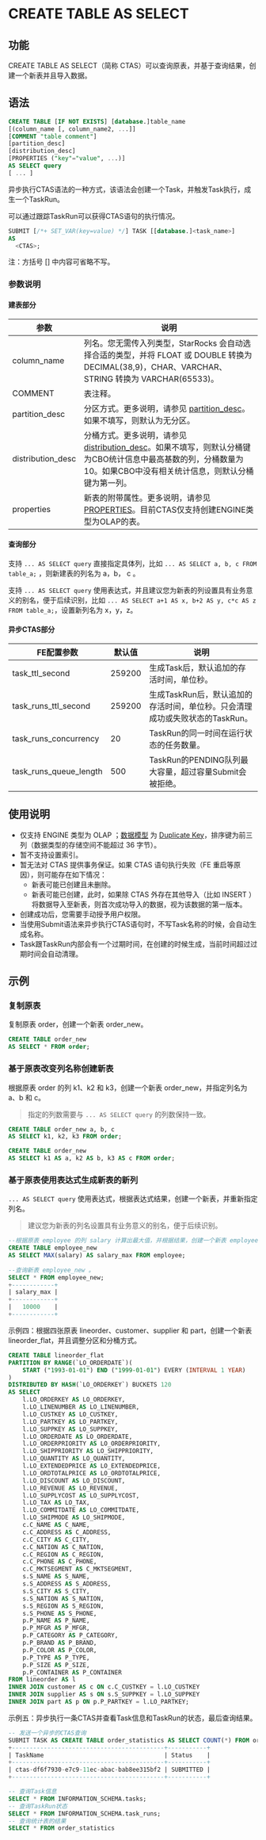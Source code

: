 # CREATE TABLE AS SELECT

## 功能  

CREATE TABLE AS SELECT（简称 CTAS）可以查询原表，并基于查询结果，创建一个新表并且导入数据。

## 语法

```SQL
CREATE TABLE [IF NOT EXISTS] [database.]table_name
[(column_name [, column_name2, ...]]
[COMMENT "table comment"]
[partition_desc]
[distribution_desc]
[PROPERTIES ("key"="value", ...)]
AS SELECT query
[ ... ]
```

异步执行CTAS语法的一种方式，该语法会创建一个Task，并触发Task执行，成生一个TaskRun。

可以通过跟踪TaskRun可以获得CTAS语句的执行情况。

```SQL
SUBMIT [/*+ SET_VAR(key=value) */] TASK [[database.]<task_name>]
AS
  <CTAS>;
```

注：方括号 [] 中内容可省略不写。

### 参数说明

#### 建表部分

| 参数             | 说明                                                         |
| ---------------- | ------------------------------------------------------------ |
| column_name      | 列名。您无需传入列类型，StarRocks 会自动选择合适的类型，并将 FLOAT 或 DOUBLE 转换为 DECIMAL(38,9)，CHAR、VARCHAR、STRING 转换为 VARCHAR(65533)。 |
| COMMENT          | 表注释。                                                     |
| partition_desc   | 分区方式。更多说明，请参见 [partition_desc](CREATE%20TABLE.md/#syntax)。如果不填写，则默认为无分区。 |
| distribution_desc | 分桶方式。更多说明，请参见 [distribution_desc](CREATE%20TABLE.md/#syntax)。如果不填写，则默认分桶键为CBO统计信息中最高基数的列，分桶数量为10。如果CBO中没有相关统计信息，则默认分桶键为第一列。 |
| properties       | 新表的附带属性。更多说明，请参见 [PROPERTIES](CREATE%20TABLE.md/#syntax)。目前CTAS仅支持创建ENGINE类型为OLAP的表。 |

#### 查询部分

支持 `... AS SELECT query` 直接指定具体列，比如 `... AS SELECT a, b, c FROM table_a;` ，则新建表的列名为 a，b， c 。

支持 `... AS SELECT query` 使用表达式，并且建议您为新表的列设置具有业务意义的别名，便于后续识别，比如 `... AS SELECT a+1 AS x, b+2 AS y, c*c AS z FROM table_a;`，设置新列名为 x，y，z。

#### 异步CTAS部分

| FE配置参数              |  默认值       |说明                                                   |
| --------------------- | ------------ |------------------------------------------------------ |
| task_ttl_second       |259200        |生成Task后，默认追加的存活时间，单位秒。 |
| task_runs_ttl_second  |259200        |生成TaskRun后，默认追加的存活时间，单位秒。只会清理成功或失败状态的TaskRun。|
| task_runs_concurrency |20            |TaskRun的同一时间在运行状态的任务数量。 |
| task_runs_queue_length|500           |TaskRun的PENDING队列最大容量，超过容量Submit会被拒绝。 |

## 使用说明

- 仅支持 ENGINE 类型为 OLAP ；[数据模型](/table_design/Data_model.md) 为 [Duplicate Key](/table_design/Data_model.md#明细模型)，排序键为前三列（数据类型的存储空间不能超过 36 字节）。
- 暂不支持设置索引。
- 暂无法对 CTAS 提供事务保证。如果 CTAS 语句执行失败（FE 重启等原因），则可能存在如下情况：
  - 新表可能已创建且未删除。
  - 新表可能已创建，此时，如果除 CTAS 外存在其他导入（比如 INSERT ）将数据导入至新表，则首次成功导入的数据，视为该数据的第一版本。
- 创建成功后，您需要手动授予用户权限。
- 当使用Submit语法来异步执行CTAS语句时，不写Task名称的时候，会自动生成名称。
- Task跟TaskRun内部会有一个过期时间，在创建的时候生成，当前时间超过过期时间会自动清理。

## 示例

### 复制原表

复制原表 order，创建一个新表 order_new。

```SQL
CREATE TABLE order_new
AS SELECT * FROM order;
```

### 基于原表改变列名称创建新表

根据原表 order 的列 k1、k2 和 k3，创建一个新表 order_new，并指定列名为 a、b 和 c。

> 指定的列数需要与 `... AS SELECT query` 的列数保持一致。

```SQL
CREATE TABLE order_new a, b, c
AS SELECT k1, k2, k3 FROM order;
```

```SQL
CREATE TABLE order_new
AS SELECT k1 AS a, k2 AS b, k3 AS c FROM order;
```

### 基于原表使用表达式生成新表的新列

`... AS SELECT query` 使用表达式，根据表达式结果，创建一个新表，并重新指定列名。

> 建议您为新表的列名设置具有业务意义的别名，便于后续识别。

```SQL
--根据原表 employee 的列 salary 计算出最大值，并根据结果，创建一个新表 employee_new 并指定新列名为 salary_new 。
CREATE TABLE employee_new
AS SELECT MAX(salary) AS salary_max FROM employee;
 
--查询新表 employee_new 。
SELECT * FROM employee_new;
+------------+
| salary_max |
+------------+
|   10000    |
+------------+
```

示例四：根据四张原表 lineorder、customer、supplier 和 part，创建一个新表 lineorder_flat，并且调整分区和分桶方式。

```SQL
CREATE TABLE lineorder_flat
PARTITION BY RANGE(`LO_ORDERDATE`)(
    START ("1993-01-01") END ("1999-01-01") EVERY (INTERVAL 1 YEAR)
)
DISTRIBUTED BY HASH(`LO_ORDERKEY`) BUCKETS 120 
AS SELECT
    l.LO_ORDERKEY AS LO_ORDERKEY,
    l.LO_LINENUMBER AS LO_LINENUMBER,
    l.LO_CUSTKEY AS LO_CUSTKEY,
    l.LO_PARTKEY AS LO_PARTKEY,
    l.LO_SUPPKEY AS LO_SUPPKEY,
    l.LO_ORDERDATE AS LO_ORDERDATE,
    l.LO_ORDERPRIORITY AS LO_ORDERPRIORITY,
    l.LO_SHIPPRIORITY AS LO_SHIPPRIORITY,
    l.LO_QUANTITY AS LO_QUANTITY,
    l.LO_EXTENDEDPRICE AS LO_EXTENDEDPRICE,
    l.LO_ORDTOTALPRICE AS LO_ORDTOTALPRICE,
    l.LO_DISCOUNT AS LO_DISCOUNT,
    l.LO_REVENUE AS LO_REVENUE,
    l.LO_SUPPLYCOST AS LO_SUPPLYCOST,
    l.LO_TAX AS LO_TAX,
    l.LO_COMMITDATE AS LO_COMMITDATE,
    l.LO_SHIPMODE AS LO_SHIPMODE,
    c.C_NAME AS C_NAME,
    c.C_ADDRESS AS C_ADDRESS,
    c.C_CITY AS C_CITY,
    c.C_NATION AS C_NATION,
    c.C_REGION AS C_REGION,
    c.C_PHONE AS C_PHONE,
    c.C_MKTSEGMENT AS C_MKTSEGMENT,
    s.S_NAME AS S_NAME,
    s.S_ADDRESS AS S_ADDRESS,
    s.S_CITY AS S_CITY,
    s.S_NATION AS S_NATION,
    s.S_REGION AS S_REGION,
    s.S_PHONE AS S_PHONE,
    p.P_NAME AS P_NAME,
    p.P_MFGR AS P_MFGR,
    p.P_CATEGORY AS P_CATEGORY,
    p.P_BRAND AS P_BRAND,
    p.P_COLOR AS P_COLOR,
    p.P_TYPE AS P_TYPE,
    p.P_SIZE AS P_SIZE,
    p.P_CONTAINER AS P_CONTAINER
FROM lineorder AS l
INNER JOIN customer AS c ON c.C_CUSTKEY = l.LO_CUSTKEY
INNER JOIN supplier AS s ON s.S_SUPPKEY = l.LO_SUPPKEY
INNER JOIN part AS p ON p.P_PARTKEY = l.LO_PARTKEY;
```

示例五：异步执行一条CTAS并查看Task信息和TaskRun的状态，最后查询结果。

```SQL
-- 发送一个异步的CTAS查询
SUBMIT TASK AS CREATE TABLE order_statistics AS SELECT COUNT(*) FROM order_detail;
+-------------------------------------------+-----------+
| TaskName                                  | Status    |
+-------------------------------------------+-----------+
| ctas-df6f7930-e7c9-11ec-abac-bab8ee315bf2 | SUBMITTED |
+-------------------------------------------+-----------+

-- 查询Task信息
SELECT * FROM INFORMATION_SCHEMA.tasks;
-- 查询TaskRun状态
SELECT * FROM INFORMATION_SCHEMA.task_runs;
-- 查询统计表的结果
SELECT * FROM order_statistics

```
